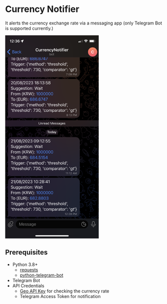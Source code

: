 # Currency Notifier

It alerts the currency exchange rate via a messaging app (only Telegram Bot is supported currently.)

<img src="images/output.png" width=300/>

## Prerequisites

- Python 3.8+
  - [requests](https://pypi.org/project/requests/)
  - [python-telegram-bot](https://pypi.org/project/python-telegram-bot/)
- Telegram Bot
- API Credentials
  - [Geo API Key](https://currency.getgeoapi.com/) for checking the currency rate
  - Telegram Access Token for notification
